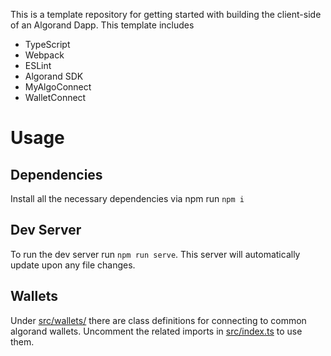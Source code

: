 This is a template repository for getting started with building the client-side of an Algorand Dapp. This template includes

* TypeScript
* Webpack
* ESLint
* Algorand SDK
* MyAlgoConnect
* WalletConnect

# Usage

## Dependencies

Install all the necessary dependencies via npm run `npm i`

## Dev Server

To run the dev server run `npm run serve`. This server will automatically update upon any file changes. 

## Wallets

Under [src/wallets/](src/wallets/) there are class definitions for connecting to common algorand wallets. Uncomment the related imports in [src/index.ts](src/index.ts) to use them.
